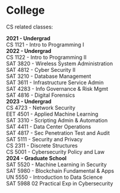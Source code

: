 # College

CS related classes:

<b>2021 - Undergrad</b>
<br>CS 1121 - Intro to Programming I
<br><b>2022 - Undergrad</b>
<br>CS 1122 - Intro to Programming II
<br>SAT 3820 - Wireless System Administration
<br>SAT 4812 - Cyber Security II
<br>SAT 3210 - Database Management
<br>SAT 3611 - Infrastructure Service Admin
<br>SAT 4283 - Info Governance & Risk Mgmt
<br>SAT 4816 - Digital Forensics
<br><b>2023 - Undergrad</b>
<br>CS 4723 - Network Security
<br>EET 4501 - Applied Machine Learning
<br>SAT 3310 - Scripting Admin & Automation
<br>SAT 4411 - Data Center Operations
<br>SAT 4817 - Sec Penetration Test and Audit
<br>SAT 5111 - Security and Privacy
<br>CS 2311 - Discrete Structures
<br>CS 5001 - Cybersecurity Policy and Law
<br><b>2024 - Graduate School</b>
<br>SAT 5520 - Machine Learning in Security
<br>SAT 5980 - Blockchain Fundamental & Apps
<br>UN 5550 - Introduction to Data Science
<br>SAT 5988 02 Practical Exp in Cybersecurity
